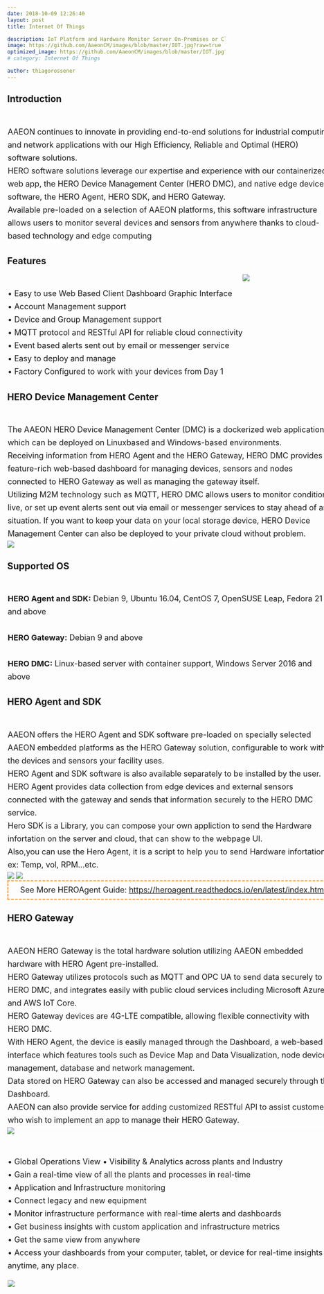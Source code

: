 ```yaml
---
date: 2018-10-09 12:26:40
layout: post
title: Internet Of Things

description: IoT Platform and Hardware Monitor Server On-Premises or Cloud, Cost-effective High availability and scalability. AAEON Remote Hardware Monitor is suitable for all IoT projects and can be used free of charge up to unlimited Devices and Gateways
image: https://github.com/AaeonCM/images/blob/master/IOT.jpg?raw=true
optimized_image: https://github.com/AaeonCM/images/blob/master/IOT.jpg?raw=true
# category: Internet Of Things

author: thiagorossener
---
```


## Introduction
<div style="display: table;width:750px;margin:0 auto; border:#FFFFFF 1px solid;" class="text001">
<br>
AAEON continues to innovate in providing end-to-end solutions for industrial computing and network applications with our High Efficiency, Reliable and Optimal (HERO) software solutions.<br> HERO software solutions leverage our expertise and experience with our containerized web app, the HERO Device Management Center (HERO DMC), and native edge device software, the HERO Agent, HERO SDK, and HERO Gateway.<br>
Available pre-loaded on a selection of AAEON platforms, this software infrastructure
allows users to monitor several devices and sensors from anywhere thanks to cloud-based technology and edge computing
</div>


## Features
<div style="width:100%">
<div style="display: table;width:750px;margin:0 auto; border:#FFFFFF 1px solid;">
<div style="display:inline-block;float:left;" class="text001">
<br>
• Easy to use Web Based Client Dashboard Graphic Interface<br>
• Account Management support<br>
• Device and Group Management support<br>
• MQTT protocol and RESTful API for reliable cloud connectivity<br>
• Event based alerts sent out by email or messenger service<br>
• Easy to deploy and manage<br>
• Factory Configured to work with your devices from Day 1</div>
<div style="display:inline-block;float:left;"><img src="https://github.com/AaeonCM/images/blob/master/MQTT.png?raw=true" /></div>
</div>
</div>




## HERO Device Management Center
<div style="display: table;width:750px;margin:0 auto; border:#FFFFFF 1px solid;" class="text001">
<br>
The AAEON HERO Device Management Center (DMC) is a dockerized web application which can be deployed on Linuxbased and Windows-based environments.<br>
Receiving information from HERO Agent and the HERO Gateway, HERO DMC provides a feature-rich web-based dashboard for managing devices, sensors and nodes connected to HERO Gateway as well
as managing the gateway itself. <br>
Utilizing M2M technology such as MQTT, HERO DMC allows users to monitor conditions live,
or set up event alerts sent out via email or messenger services to stay ahead of any situation. If you want to keep your data on your local storage device, HERO Device Management Center can also be deployed to your private cloud without problem.
</div>
<img src="https://github.com/AaeonCM/images/blob/master/architecture.png?raw=true">

## Supported OS

<div style="display: table;width:750px;margin:0 auto; border:#FFFFFF 1px solid;" class="text001">
<br>
<b>HERO Agent and SDK:</b> Debian 9, Ubuntu 16.04, CentOS 7, OpenSUSE Leap, Fedora 21 and above<br>
<br>
<b>HERO Gateway:</b> Debian 9 and above<br>
<br>
<b>HERO DMC:</b> Linux-based server with container support, Windows Server 2016 and above
</div>


<style> 
.text001{font-size:18px;line-height: 30px;} 
/* 設置一個命名為text001類（使用class=example）字體大小為18px 行距30px
*/ 
</style> 

## HERO Agent and SDK

<div style="display: table;width:750px;margin:0 auto; border:#FFFFFF 1px solid;" class="text001">
<br>
AAEON offers the HERO Agent and SDK software pre-loaded on specially selected AAEON embedded platforms as the HERO Gateway solution, configurable to work with the devices and sensors your facility uses. <br>
HERO Agent and SDK software is also available separately to be installed by the user.<br>
HERO Agent provides data collection from edge devices and external sensors connected with the gateway and sends that information securely to the HERO DMC service.<br>
Hero SDK is a Library, you can compose your own appliction to send the Hardware infortation on the
server and cloud, that can show to the webpage UI.<br>
Also,you can use the Hero Agent, it is a script to help you to send Hardware infortation, ex: Temp, vol, RPM...etc.</div>
<img src="https://github.com/AaeonCM/images/blob/master/heroagev.png?raw=true">

<img src="https://github.com/AaeonCM/images/blob/master/hero.png?raw=true">

<div style="display: table;width:750px;margin:0 auto; border:#FFFFFF 1px solid border-width:3px;border-style:dashed;border-color:#FFAC55;padding:5px;text-align:center;" class="text001">
See More HEROAgent Guide: <a href="https://heroagent.readthedocs.io/en/latest/index.html">https://heroagent.readthedocs.io/en/latest/index.html</a>
</div>

## HERO Gateway

<div style="display: table;width:750px;margin:0 auto; border:#FFFFFF 1px solid;" class="text001">
<br>
AAEON HERO Gateway is the total hardware solution utilizing AAEON embedded hardware with HERO Agent pre-installed.<br>
HERO Gateway utilizes protocols such as MQTT and OPC UA to send data securely to HERO DMC, and integrates easily with public cloud services including Microsoft Azure and AWS IoT Core. <br>
HERO Gateway devices are 4G-LTE compatible, allowing flexible connectivity with HERO DMC. <br>
With HERO Agent, the device is easily managed through the Dashboard, a web-based interface which features tools such as Device Map and Data Visualization, node device management, database and network management. <br>
Data stored on HERO Gateway can also be accessed and managed securely through the Dashboard. <br>
AAEON can also provide service for adding customized RESTful API to assist customers who wish to implement an app to manage their HERO Gateway.</div>
<img src="https://github.com/AaeonCM/images/blob/master/gateway.png?raw=true" />

<br>
<div style="width:100%">
<div style="display: table;width:750px;margin:0 auto; border:#FFFFFF 1px solid;">
<div style="display:inline-block;float:left;" class="text001">
<br>

•  Global Operations View​
•  Visibility & Analytics across plants and Industry​​<br>
​•  Gain a real-time view of all the plants and processes in real-time<br>
​•  Application and Infrastructure monitoring<br>
•  Connect legacy and new equipment​<br>
•  Monitor infrastructure performance with real-time alerts and dashboards<br>
•  Get business insights with custom application and infrastructure metrics<br>
•  Get the same view from anywhere<br>
•  Access your dashboards from your computer, tablet, or device for real-time insights anytime, any place.
</div>
<div style="display:inline-block;float:left;"><img src="https://github.com/AaeonCM/images/blob/master/gateway1.png?raw=true" /></div>
</div>
</div>


<!-- <img src="https://github.com/AaeonCM/images/blob/master/docker.png?raw=true" /> -->
